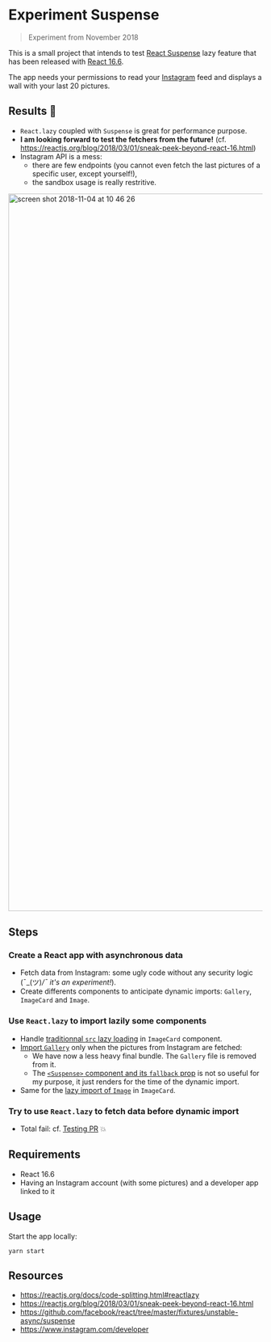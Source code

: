 # Experiment Suspense

> Experiment from November 2018

This is a small project that intends to test [React
Suspense](https://reactjs.org/blog/2018/10/23/react-v-16-6.html#reactlazy-code-splitting-with-suspense)
lazy feature that has been released with [React
16.6](https://reactjs.org/blog/2018/10/23/react-v-16-6.html).

The app needs your permissions to read your [Instagram](https://www.instagram.com/) feed and displays a wall with your last 20 pictures.

## Results :memo:

- `React.lazy` coupled with `Suspense` is great for performance purpose.
- **I am looking forward to test the fetchers from the future!** (cf. https://reactjs.org/blog/2018/03/01/sneak-peek-beyond-react-16.html)
- Instagram API is a mess: 
  - there are few endpoints (you cannot even fetch the last pictures of a specific user, except yourself!),
  - the sandbox usage is really restritive.


<img width="1420" alt="screen shot 2018-11-04 at 10 46 26" src="https://user-images.githubusercontent.com/548778/47962561-ed51c580-e01e-11e8-924f-a4b348e56a80.png">


## Steps

### Create a React app with asynchronous data
- Fetch data from Instagram: some ugly code without any security logic (¯\_(ツ)_/¯ it's an experiment!_).
- Create differents components to anticipate dynamic imports: `Gallery`, `ImageCard` and `Image`.

### Use `React.lazy` to import lazily some components
- Handle [traditionnal `src` lazy loading](https://github.com/Ynote/experiment-suspense/blob/master/src/ImageCard.js#L26) in `ImageCard` component.
- [Import `Gallery`](https://github.com/Ynote/experiment-suspense/blob/master/src/App.js#L4) only when the pictures from Instagram are fetched:
  - We have now a less heavy final bundle. The `Gallery` file is removed from it.
  - The [`<Suspense>` component and its `fallback` prop](https://github.com/Ynote/experiment-suspense/blob/master/src/App.js#L66) is not so useful for my purpose, it just renders for the time of the dynamic import.
- Same for the [lazy import of `Image`](https://github.com/Ynote/experiment-suspense/blob/master/src/ImageCard.js#L6) in `ImageCard`.

### Try to use `React.lazy` to fetch data before dynamic import 
- Total fail: cf. [Testing PR](https://github.com/Ynote/experiment-suspense/pull/1) :boom:

## Requirements

- React 16.6
- Having an Instagram account (with some pictures) and a developer app linked to it

## Usage

Start the app locally:
```
yarn start
```

## Resources

- https://reactjs.org/docs/code-splitting.html#reactlazy
- https://reactjs.org/blog/2018/03/01/sneak-peek-beyond-react-16.html
- https://github.com/facebook/react/tree/master/fixtures/unstable-async/suspense
- https://www.instagram.com/developer
